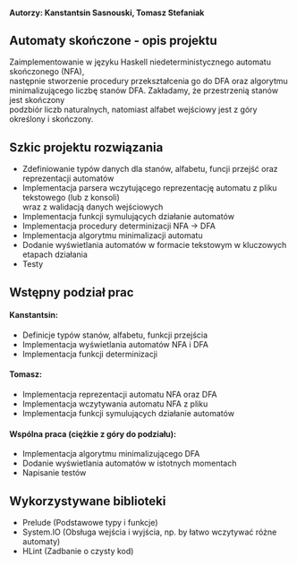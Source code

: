 
#### Autorzy: Kanstantsin Sasnouski, Tomasz Stefaniak

## Automaty skończone - opis projektu
Zaimplementowanie w języku Haskell niedeterministycznego automatu skończonego (NFA),</br>
następnie stworzenie procedury przekształcenia go do DFA oraz algorytmu</br>
minimalizującego liczbę stanów DFA. Zakładamy, że przestrzenią stanów jest skończony</br>
podzbiór liczb naturalnych, natomiast alfabet wejściowy jest z góry określony i skończony.

## Szkic projektu rozwiązania
- Zdefiniowanie typów danych dla stanów, alfabetu, funcji przejść oraz reprezentacji automatów
- Implementacja parsera wczytującego reprezentację automatu z pliku tekstowego (lub z konsoli)</br> wraz z walidacją danych wejściowych
- Implementacja funkcji symulujących działanie automatów
- Implementacja procedury determinizacji NFA -> DFA
- Implementacja algorytmu minimalizacji automatu
- Dodanie wyświetlania automatów w formacie tekstowym w kluczowych etapach działania
- Testy

## Wstępny podział prac
#### Kanstantsin:
- Definicje typów stanów, alfabetu, funkcji przejścia
- Implementacja wyświetlania automatów NFA i DFA
- Implementacja funkcji determinizacji

#### Tomasz: 
- Implementacja reprezentacji automatu NFA oraz DFA
- Implementacja wczytywania automatu NFA z pliku
- Implementacja funkcji symulujących działanie automatów

#### Wspólna praca (ciężkie z góry do podziału):
- Implementacja algorytmu minimalizującego DFA
- Dodanie wyświetlania automatów w istotnych momentach
- Napisanie testów

## Wykorzystywane biblioteki
- Prelude (Podstawowe typy i funkcje)
- System.IO (Obsługa wejścia i wyjścia, np. by łatwo wczytywać różne automaty)
- HLint (Zadbanie o czysty kod)

